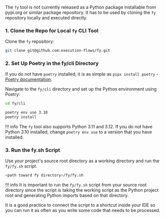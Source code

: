 The `fy` tool is not currently released as a Python package installable from pypi.org or similar package repository. It has to be used by cloning the `fy` repository locally and executed directly.

### 1. Clone the Repo for Local `fy` CLI Tool

Clone the `fy` repository:

```bash
git clone git@github.com:execution-flows/fy.git
```
### 2. Set Up Poetry in the fy/cli Directory

If you do not have `poetry` installed, it is as simple as `pipx install poetry` - [Poetry documentation](https://python-poetry.org/docs/).

Navigate to the `fy/cli` directory and set up the Python environment using Poetry:

```bash
cd fy/cli
```
```bash
poetry env use 3.10
poetry install
```

!!! info
    The `fy` tool also supports Python 3.11 and 3.12. If you do not have Python 3.10 installed, change `poetry env use` to a version that you have installed.

### 3. Run the fy.sh Script

Use your project's source root directory as a working directory and run the `fy/fy.sh` script.

```bash
<path toward fy directory>/fy/fy.sh
```

!!! info
    It is important to run the `fy/fy.sh` script from your source root directory since the script is taking the working script as the Python project root and generating Python imports based on that directory.

It is a good practice to connect the script to a shortcut inside your IDE so you can run it as often as you write some code that needs to be processed.
